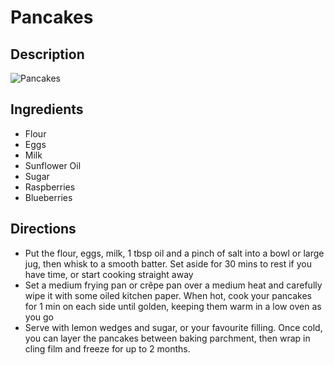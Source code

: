 # Pancakes

## Description
![Pancakes](https://www.themealdb.com/images/media/meals/rwuyqx1511383174.jpg "Pancakes")

## Ingredients
- Flour
- Eggs
- Milk
- Sunflower Oil
- Sugar
- Raspberries
- Blueberries

## Directions
- Put the flour, eggs, milk, 1 tbsp oil and a pinch of salt into a bowl or large jug, then whisk to a smooth batter. Set aside for 30 mins to rest if you have time, or start cooking straight away
- Set a medium frying pan or crêpe pan over a medium heat and carefully wipe it with some oiled kitchen paper. When hot, cook your pancakes for 1 min on each side until golden, keeping them warm in a low oven as you go
- Serve with lemon wedges and sugar, or your favourite filling. Once cold, you can layer the pancakes between baking parchment, then wrap in cling film and freeze for up to 2 months.
